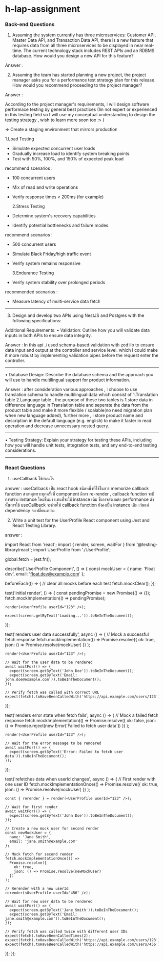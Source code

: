 # h-lap-assignment

### Back-end Questions

1. Assuming the system currently has three microservices: Customer API, Master Data API,
   and Transaction Data API, there is a new feature that requires data from all three
   microservices to be displayed in near real-time. The current technology stack includes
   REST APIs and an RDBMS database. How would you design a new API for this feature?

Answer :

2. Assuming the team has started planning a new project, the project manager asks you for a
   performance test strategy plan for this release. How would you recommend proceeding to
   the project manager?

Answer :

According to the project manager's requirements, I will design software performace testing by general best practices (Im not expert or experienced in this testing field so I will use my conceptual understanding to design the testing strategy , wish to learn more soon too :> )

=> Create a staging environment that mirrors production

1.Load Testing

- Simulate expected concurrent user loads
- Gradually increase load to identify system breaking points
- Test with 50%, 100%, and 150% of expected peak load

recommend scenarios :

- 100 concurrent users
- Mix of read and write operations
- Verify response times < 200ms (for example)

  2.Stress Testing

- Determine system's recovery capabilities
- Identify potential bottlenecks and failure modes

recommend scenarios :

- 500 concurrent users
- Simulate Black Friday/high traffic event
- Verify system remains responsive

  3.Endurance Testing

- Verify system stability over prolonged periods

recommended scenarios :

- Measure latency of multi-service data fetch

---

3. Design and develop two APIs using NestJS and Postgres with the following
   specifications:

Additional Requirements:
• Validation: Outline how you will validate data inputs in both APIs to ensure data
integrity.

Answer : In this api ,i used schema-based validation with zod lib to ensure data input and output at the controller and service level. which I could make it more robust by implementing validation pipes before the request enter the controller.

---

• Database Design: Describe the database schema and the approach you will use to
handle multilingual support for product information.

Answer : after consideration various approaches , i choose to use translation schema to handle multilingual data which consist of 1.Translation table 2.Language table , the purpose of these two tables is 1.store data in difference language in Translation table and seperate the data from the product table and make it more flexible / scalable(no need migration plan when new language added), further more , i store product name and description in the default language (e.g. english) to make it faster in read operation and decrease unnecessary nested query.

---

• Testing Strategy: Explain your strategy for testing these APIs, including how you
will handle unit tests, integration tests, and any end-to-end testing considerations.

---

### React Questions

1. useCallback ใช้ทําอะไร

answer : useCallback เป็น react hook ชนิดหนึ่งที่ใช้ในการ memorize callback function สาเหตุเพราะทุกครั้งที่ component มีการ re-render , callback function จะมีการสร้าง instance ใหม่ขึ้นมา เเทนที่จะใช้ instance เดิม ซึ่งอาจส่งผลต่อ performance ดังนั้นการใช้ useCallback จะช่วยให้ callback function ยังคงเป็น instance เดิม เว้นแต่ dependency จะเปลี่ยนเเปลง

2. Write a unit test for the UserProfile React component using Jest and React Testing
   Library.

answer :

import React from 'react';
import { render, screen, waitFor } from '@testing-library/react';
import UserProfile from './UserProfile';

global.fetch = jest.fn();

describe('UserProfile Component', () => {
const mockUser = {
name: 'Float dev',
email: 'float.dev@example.com'
};

beforeEach(() => {
// clear all mocks before each test
fetch.mockClear();
});

test('initial render', () => {
const pendingPromise = new Promise(() => {});
fetch.mockImplementation(() => pendingPromise);

    render(<UserProfile userId="123" />);

    expect(screen.getByText('Loading...')).toBeInTheDocument();

});

test('renders user data successfully', async () => {
// Mock a successful fetch response
fetch.mockImplementation(() =>
Promise.resolve({
ok: true,
json: () => Promise.resolve(mockUser)
})
);

    render(<UserProfile userId="123" />);

    // Wait for the user data to be rendered
    await waitFor(() => {
      expect(screen.getByText('John Doe')).toBeInTheDocument();
      expect(screen.getByText('Email: john.doe@example.com')).toBeInTheDocument();
    });

    // Verify fetch was called with correct URL
    expect(fetch).toHaveBeenCalledWith('https://api.example.com/users/123');

});

test('renders error state when fetch fails', async () => {
// Mock a failed fetch response
fetch.mockImplementation(() =>
Promise.resolve({
ok: false,
json: () => Promise.reject(new Error('Failed to fetch user data'))
})
);

    render(<UserProfile userId="123" />);

    // Wait for the error message to be rendered
    await waitFor(() => {
      expect(screen.getByText('Error: Failed to fetch user data')).toBeInTheDocument();
    });

});

test('refetches data when userId changes', async () => {
// First render with one user ID
fetch.mockImplementationOnce(() =>
Promise.resolve({
ok: true,
json: () => Promise.resolve(mockUser)
})
);

    const { rerender } = render(<UserProfile userId="123" />);

    // Wait for first render
    await waitFor(() => {
      expect(screen.getByText('John Doe')).toBeInTheDocument();
    });

    // Create a new mock user for second render
    const newMockUser = {
      name: 'Jane Smith',
      email: 'jane.smith@example.com'
    };

    // Mock fetch for second render
    fetch.mockImplementationOnce(() =>
      Promise.resolve({
        ok: true,
        json: () => Promise.resolve(newMockUser)
      })
    );

    // Rerender with a new userId
    rerender(<UserProfile userId="456" />);

    // Wait for new user data to be rendered
    await waitFor(() => {
      expect(screen.getByText('Jane Smith')).toBeInTheDocument();
      expect(screen.getByText('Email: jane.smith@example.com')).toBeInTheDocument();
    });

    // Verify fetch was called twice with different user IDs
    expect(fetch).toHaveBeenCalledTimes(2);
    expect(fetch).toHaveBeenCalledWith('https://api.example.com/users/123');
    expect(fetch).toHaveBeenCalledWith('https://api.example.com/users/456');

});
});
